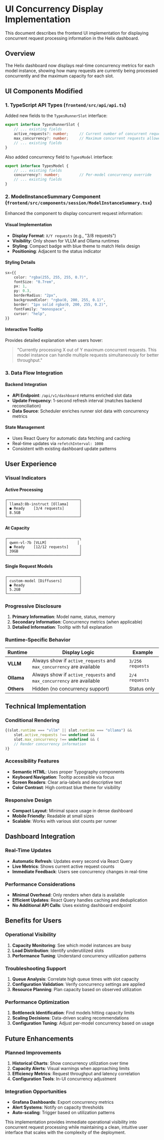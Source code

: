 # UI Concurrency Display Implementation

This document describes the frontend UI implementation for displaying concurrent request processing information in the Helix dashboard.

## Overview

The Helix dashboard now displays real-time concurrency metrics for each model instance, showing how many requests are currently being processed concurrently and the maximum capacity for each slot.

## UI Components Modified

### 1. TypeScript API Types (`frontend/src/api/api.ts`)

Added new fields to the `TypesRunnerSlot` interface:

```typescript
export interface TypesRunnerSlot {
    // ... existing fields
    active_requests?: number;     // Current number of concurrent requests
    max_concurrency?: number;     // Maximum concurrent requests allowed
    // ... existing fields
}
```

Also added concurrency field to `TypesModel` interface:

```typescript
export interface TypesModel {
    // ... existing fields
    concurrency?: number;         // Per-model concurrency override
    // ... existing fields
}
```

### 2. ModelInstanceSummary Component (`frontend/src/components/session/ModelInstanceSummary.tsx`)

Enhanced the component to display concurrent request information:

#### Visual Implementation
- **Display Format**: `X/Y requests` (e.g., "3/8 requests")
- **Visibility**: Only shown for VLLM and Ollama runtimes
- **Styling**: Compact badge with blue theme to match Helix design
- **Positioning**: Adjacent to the status indicator

#### Styling Details
```typescript
sx={{
    color: "rgba(255, 255, 255, 0.7)",
    fontSize: "0.7rem",
    px: 1,
    py: 0.3,
    borderRadius: "2px",
    backgroundColor: "rgba(0, 200, 255, 0.1)",
    border: "1px solid rgba(0, 200, 255, 0.2)",
    fontFamily: "monospace",
    cursor: "help",
}}
```

#### Interactive Tooltip
Provides detailed explanation when users hover:
> "Currently processing X out of Y maximum concurrent requests. This model instance can handle multiple requests simultaneously for better throughput."

### 3. Data Flow Integration

#### Backend Integration
- **API Endpoint**: `/api/v1/dashboard` returns enriched slot data
- **Update Frequency**: 1-second refresh interval (matches backend reconciliation)
- **Data Source**: Scheduler enriches runner slot data with concurrency metrics

#### State Management
- Uses React Query for automatic data fetching and caching
- Real-time updates via `refetchInterval: 1000`
- Consistent with existing dashboard update patterns

## User Experience

### Visual Indicators

#### Active Processing
```
┌─────────────────────────────────┐
│ llama3:8b-instruct [Ollama]     │
│ ● Ready    [3/4 requests]       │
│ 8.5GB                           │
└─────────────────────────────────┘
```

#### At Capacity
```
┌─────────────────────────────────┐
│ qwen-vl-7b [VLLM]              │
│ ● Ready    [12/12 requests]     │
│ 39GB                            │
└─────────────────────────────────┘
```

#### Single Request Models
```
┌─────────────────────────────────┐
│ custom-model [Diffusers]        │
│ ● Ready                         │
│ 5.2GB                           │
└─────────────────────────────────┘
```

### Progressive Disclosure

1. **Primary Information**: Model name, status, memory
2. **Secondary Information**: Concurrency metrics (when applicable)
3. **Detailed Information**: Tooltip with full explanation

### Runtime-Specific Behavior

| Runtime | Display Logic | Example |
|---------|--------------|---------|
| **VLLM** | Always show if `active_requests` and `max_concurrency` are available | `3/256 requests` |
| **Ollama** | Always show if `active_requests` and `max_concurrency` are available | `2/4 requests` |
| **Others** | Hidden (no concurrency support) | Status only |

## Technical Implementation

### Conditional Rendering
```typescript
{(slot.runtime === "vllm" || slot.runtime === "ollama") &&
    slot.active_requests !== undefined &&
    slot.max_concurrency !== undefined && (
    // Render concurrency information
)}
```

### Accessibility Features
- **Semantic HTML**: Uses proper Typography components
- **Keyboard Navigation**: Tooltip accessible via focus
- **Screen Readers**: Clear aria-labels and descriptive text
- **Color Contrast**: High contrast blue theme for visibility

### Responsive Design
- **Compact Layout**: Minimal space usage in dense dashboard
- **Mobile Friendly**: Readable at small sizes
- **Scalable**: Works with various slot counts per runner

## Dashboard Integration

### Real-Time Updates
- **Automatic Refresh**: Updates every second via React Query
- **Live Metrics**: Shows current active request counts
- **Immediate Feedback**: Users see concurrency changes in real-time

### Performance Considerations
- **Minimal Overhead**: Only renders when data is available
- **Efficient Updates**: React Query handles caching and deduplication
- **No Additional API Calls**: Uses existing dashboard endpoint

## Benefits for Users

### Operational Visibility
1. **Capacity Monitoring**: See which model instances are busy
2. **Load Distribution**: Identify underutilized slots
3. **Performance Tuning**: Understand concurrency utilization patterns

### Troubleshooting Support
1. **Queue Analysis**: Correlate high queue times with slot capacity
2. **Configuration Validation**: Verify concurrency settings are applied
3. **Resource Planning**: Plan capacity based on observed utilization

### Performance Optimization
1. **Bottleneck Identification**: Find models hitting capacity limits
2. **Scaling Decisions**: Data-driven scaling recommendations
3. **Configuration Tuning**: Adjust per-model concurrency based on usage

## Future Enhancements

### Planned Improvements
1. **Historical Charts**: Show concurrency utilization over time
2. **Capacity Alerts**: Visual warnings when approaching limits
3. **Efficiency Metrics**: Request throughput and latency correlation
4. **Configuration Tools**: In-UI concurrency adjustment

### Integration Opportunities
- **Grafana Dashboards**: Export concurrency metrics
- **Alert Systems**: Notify on capacity thresholds
- **Auto-scaling**: Trigger based on utilization patterns

This implementation provides immediate operational visibility into concurrent request processing while maintaining a clean, intuitive user interface that scales with the complexity of the deployment.